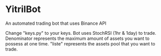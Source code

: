 # YitrilBot
An automated trading bot that uses Binance API

Change "keys.py" to your keys.
Bot uses StochRSI (1hr & 1day) to trade.
Denominator represents the maximum amount of assets you want to possess at one time.
"liste" represents the assets pool that you want to trade.
